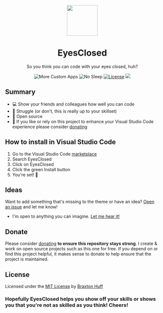<p align="center"><a href="https://github.com/3raxton/EyesClosed/"
target="_blank"><br><img width="100" src="https://emojipedia-us.s3.dualstack.us-west-1.amazonaws.com/thumbs/240/apple/279/dizzy-face_1f635.png"></a></p>
<h1 align="center">EyesClosed</h1>
<p align="center">So you think you can code with your eyes closed, huh?</p>
<p align="center">
</a>
<a><img src="https://img.shields.io/badge/time%20to-struggle-E71A0E.svg" alt="More Custom Apps"></a>
<a><img src="https://img.shields.io/badge/for-Visual%20Studio%20Code-499BE9.svg" alt="No Sleep"></a>
<a href="https://3raxton.github.io/license"><img src="https://img.shields.io/badge/License-MIT-blue.svg" alt="License"></a>
<!-- <a href="https://hits.seeyoufarm.com"><img src="https://hits.seeyoufarm.com/api/count/incr/badge.svg?url=https%3A%2F%2Fgithub.com%2F3raxton%2FEyesClosed&count_bg=%23499BE9&title_bg=%23000000&icon=visualstudiocode.svg&icon_color=%23499BE9&title=hits&edge_flat=false"/></a></p> -->
<a href="https://hits.seeyoufarm.com"><img src="https://hits.seeyoufarm.com/api/count/incr/badge.png?itemName=BraxtonHuff.EyesClosed&url=https%3A%2F%2Fmarketplace.visualstudio.com%2Fitems&count_bg=%23499BE9&title_bg=%23000000&icon=visualstudiocode.svg&icon_color=%23499BE9&title=hits&edge_flat=false"/></a></p>

## Summary
- 💻 Show your friends and colleagues how well you can code
- 😤 Struggle (or don't, this is really up to your skillset)
- 🎉 Open source
- 🌚 If you like or rely on this project to enhance your Visual Studio Code experience please consider <a href="https://paypal.me/BraxtonHuff" target="_blank"> donating</a>

## How to install in Visual Studio Code

1. Go to the Visual Studio Code [marketplace](https://marketplace.visualstudio.com/)
2. Search EyesClosed
3. Click on EyesClosed 
4. Click the green Install button
4. You're set! 🎉

## Ideas
Want to add something that's missing to the theme or have an idea? <a href="https://github.com/3raxton/EyesClosed/issues"  target="_blank">Open an issue</a> and let me know! 
* I'm open to anything you can imagine. <a href="https://twitter.com/3raxton/"  target="_blank">Let me hear it!</a>

## Donate

Please consider [donating](https://paypal.me/BraxtonHuff) **to ensure this repository stays strong**. I create &amp; work on open source projects such as this one for free. If you depend on or find this project helpful, it makes sense to donate to help ensure that the project is maintained.

## License
Licensed under the [MIT License](https://3raxton.github.io/license) by [Braxton Huff](https://github.com/3raxton) 

### **Hopefully EyesClosed helps you show off your skills or shows you that you're not as skilled as you think! Cheers!**
